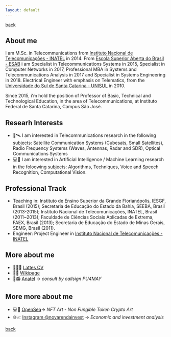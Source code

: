 ```yaml
---
layout: default
---
```

[back](./)

## About me

I am M.Sc. in Telecommunications from [Instituto Nacional de Telecomunicações - INATEL](http://www.inatel.br) in 2014. From [Escola Superior Aberta do Brasil - ESAB](https://esab.edu.br/) i am Specialist in Telecommunications Systems in 2015, Specialist in Computer Networks in 2017, Professional MBA in Systems and Telecommunications Analysis in 2017 and Specialist in Systems Engineering in 2018. 
Electrical Engineer with emphasis on Telematics, from the [Universidade do Sul de Santa Catarina - UNISUL](http://www.unisul.br) in 2010.

Since 2015, i'm hold the position of Professor of Basic, Technical and Technological Education, in the area of Telecommunications, at Instituto Federal de Santa Catarina, 
Campus São José.

## Researh Interests

* 📡🛰️	I am interested in Telecommunications research in the following subjects: Satellite Communication Systems (Cubesats, Small Satellites), Radio Frequency Systems (Waves, Antennas, Radar and SDR), Optical Communications Systems
* 💻🤖 I am interested in Artificial Intelligence / Machine Learning research in the foloowing subjects: Algorithms, Techniques, Voice and Speech Recognition, Computational Vision.


## Professional Track

* Teaching in: Instituto de Ensino Superior da Grande Florianópolis, IESGF, Brasil (2015); Secretaria de Educação do Estado da Bahia, SEEBA, Brasil (2013-2015); 
Instituto Nacional de Telecomunicações, INATEL, Brasil (2011~2013); Faculdade de Ciências Sociais Aplicadas de Extrema, FAEX, Brasil (2013); 
Secretaria de Educação do Estado de Minas Gerais, SEMG, Brasil (2011).
* Engineer: Project Engineer in [Instituto Nacional de Telecomunicações - INATEL](http://www.inatel.br)

## More about me

- 📃👨‍🎓 [Lattes CV](http://lattes.cnpq.br/6289204315531991)
- 📑🏫 [Wikipage](https://wiki.sj.ifsc.edu.br/index.php/Ramon_Mayor_Martins)
- 📃📻 [Anatel](https://sistemas.anatel.gov.br/easp/Novo/ConsultaIndicativo/Tela.asp) -> _consult by callsign PU4MAY_

## More more about me

- 💻🎨 [OpenSea](https://opensea.io/collection/rmayormartins)-> _NFT Art - Non Fungible Token Crypto Art_
- 🌐📈 [Instagram @novarendainvest](https://www.instagram.com/novarendainvest/) -> _Economic and investment analysis_

[back](./)
